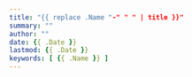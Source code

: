 ```yaml
---
title: "{{ replace .Name "-" " " | title }}"
summary: ""
author: ""
date: {{ .Date }}
lastmod: {{ .Date }}
keywords: [ {{ .Name }} ]
---
```


